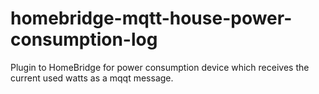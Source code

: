 # homebridge-mqtt-house-power-consumption-log

Plugin to HomeBridge for power consumption device which receives the current used watts as a mqqt message.
